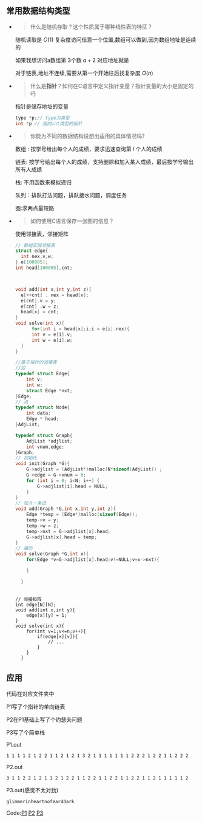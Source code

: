 ## 常用数据结构类型

- > 什么是随机存取？这个性质属于哪种线性表的特征？

  随机读取是 $O(1)$ 复杂度访问任意一个位置,数组可以做到,因为数组地址是连续的

  如果我想访问a数组第 $3$个数 $a+2$ 对应地址就是

  对于链表,地址不连续,需要从第一个开始往后找复杂度 $O(n)$

- > 什么是**指针**？如何在C语言中定义指针变量？指针变量的大小是固定的吗

  指针是储存地址的变量
  
  ```c
  type *p;// type为类型
  int *p // 指向int类型的指针
  ```
- > 你能为不同的数据结构设想出适用的具体情况吗?

  ​数组 : 按学号给出每个人的成绩，要求迅速查询第 $l$ 个人的成绩

  链表: 按学号给出每个人的成绩，支持删除和加入某人成绩，最后按学号输出所有人成绩

  栈: 不用函数来模拟递归

  队列：排队打法问题，排队接水问题，调度任务

  图:求两点最短路

- > 如何使用C语言保存一张图的信息？
  
	使用邻接表，邻接矩阵

	```c
  // 数组实现邻接表
  struct edge{
      int nex,v,w;
  } e[100005];
  int head[100005],cnt;
  
  
  
  void add(int x,int y,int z){
      e[++cnt] . nex = head[x];
      e[cnt].v = y;
      e[cnt] .w = z;
      head[x] = cnt;
  }
  void solve(int x){
          for(int i = head[x];i;i = e[i].nex){
          int v = e[i].v;
          int w = e[i].w;
      }
	}
  ```
  
  ```c
  //基于指针的邻接表
  //边
  typedef struct Edge{
      int v;
      int w;
      struct Edge *nxt;
  }Edge;
  // 点
  typedef struct Node{
      int data;
      Edge * head;
  }AdjList;
  
  typedef struct Graph{
      AdjList *adjlist;
      int vnum,edge;
  }Graph;
  // 初始化
  void init(Graph *G){
      G->adjlist = (AdjList*)malloc(N*sizeof(AdjList)) ;
      G->edge = G->vnum = 0;
      for (int i = 0; i<N; i++) {
          G->adjlist[i].head = NULL;
      }
  }
  // 加入一条边
  void add(Graph *G,int x,int y,int z){
      Edge *temp = (Edge*)malloc(sizeof(Edge));
      temp->v = y;
      temp->w = z;
      temp->nxt = G->adjlist[x].head;
      G->adjlist[x].head = temp;
  }
  // 遍历
  void solve(Graph *G,int x){
      for(Edge *v=G->adjlist[x].head;v!=NULL;v=v->nxt){
  
      }
  
	}
	
  ```
	
  ```
  // 邻接矩阵
  int edge[N][N];
  void add(int x,int y){
      edge[x][y] = 1;
  }
  void solve(int x){
      for(int v=1;v<=n;v++){
          if(edge[x][v]){
              // ... 
          }
      }
	}
  ```
  
  

## 应用

代码在对应文件夹中

P1写了个指针的单向链表

P2在P1基础上写了个约瑟夫问题

P3写了个简单栈



P1.out

```
1 1 1 1 2 1 2 2 1 1 2 1 2 1 3 2 1 1 1 1 1 1 1 2 2 2 1 2 2 1 1 2 2 2 
```

P2.out

```
3 1 1 2 2 1 2 1 1 2 1 2 2 1 1 2 2 1 1 2 2 1 1 2 2 1 1 2 1 1 1 1 1 2
```

P3.out(感觉不太对劲)

```
glimmerinheartnofear4dark
```

Code:[P1](JosephusPart1/JosephusPart1.c) [P2](JosephusPart2/JosephusPart2.c) [P3](Part3/Part3.c)



